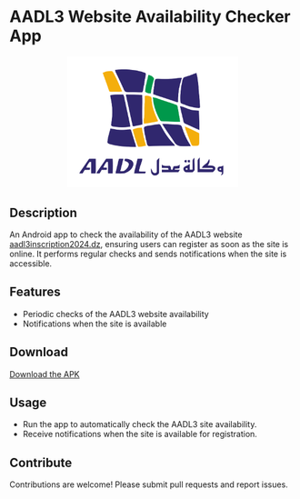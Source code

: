 # AADL3 Website Availability Checker App

<div align="center">
    <img src="https://github.com/BackPackerDz/AADL3Checker/blob/main/AADL_logo.svg" alt="AADL3 Checker" style="width: 300px;"/>
</div>

## Description

An Android app to check the availability of the AADL3 website [aadl3inscription2024.dz](aadl3inscription2024.dz), ensuring users can register as soon as the site is online. It performs regular checks and sends notifications when the site is accessible.

## Features

- Periodic checks of the AADL3 website availability
- Notifications when the site is available

## Download

[Download the APK](https://github.com/BackPackerDz/AADL3Checker/raw/main/AADL3Checker.apk)

## Usage

- Run the app to automatically check the AADL3 site availability.
- Receive notifications when the site is available for registration.

## Contribute

Contributions are welcome! Please submit pull requests and report issues.
